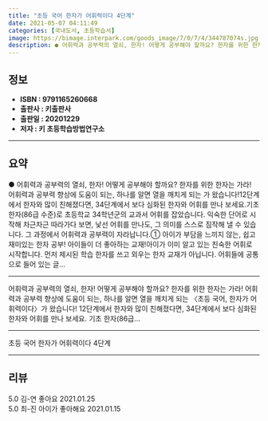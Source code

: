 ```yaml
---
title: "초등 국어 한자가 어휘력이다 4단계"
date: 2021-05-07 04:11:49
categories: [국내도서, 초등학습서]
image: https://bimage.interpark.com/goods_image/7/0/7/4/344787074s.jpg
description: ● 어휘력과 공부력의 열쇠, 한자! 어떻게 공부해야 할까요? 한자를 위한 한자는 가라! 어휘력과 공부력 향상에 도움이 되는, 하나를 알면 열을 깨치게 되는 가 왔습니다!12단계에서 한자와 많이 친해졌다면, 34단계에서 보다 심화된 한자와 어휘를 만나 보세요.기초 한자(86급 수준)로
---
```


## **정보**

- **ISBN : 9791165260668**
- **출판사 : 키출판사**
- **출판일 : 20201229**
- **저자 : 키 초등학습방법연구소**

------



## **요약**

●  어휘력과 공부력의 열쇠, 한자! 어떻게 공부해야 할까요? 한자를 위한 한자는 가라! 어휘력과 공부력 향상에 도움이 되는, 하나를 알면 열을 깨치게 되는 가 왔습니다!12단계에서 한자와 많이 친해졌다면, 34단계에서 보다 심화된 한자와 어휘를 만나 보세요.기초 한자(86급 수준)로 초등학교 34학년군의 교과서 어휘를 잡았습니다. 익숙한 단어로 시작해 차근차근 따라가다 보면, 낯선 어휘를 만나도, 그 의미를 스스로 짐작해 낼 수 있습니다. 그 과정에서 어휘력과 공부력이 자라납니다.① 아이가 부담을 느끼지 않는, 쉽고 재미있는 한자 공부! 아이들이 더 좋아하는 교재!아이가 이미 알고 있는 친숙한 어휘로 시작합니다. 먼저 제시된 학습 한자를 쓰고 외우는 한자 교재가 아닙니다. 어휘들에 공통으로 들어 있는 글...

------

어휘력과 공부력의 열쇠, 한자! 어떻게 공부해야 할까요?
한자를 위한 한자는 가라! 어휘력과 공부력 향상에 도움이 되는, 하나를 알면 열을 깨치게 되는 〈초등 국어, 한자가 어휘력이다〉가 왔습니다!
12단계에서 한자와 많이 친해졌다면, 34단계에서 보다 심화된 한자와 어휘를 만나 보세요.
기초 한자(86급... 

------


초등 국어 한자가 어휘력이다 4단계 

------


## **리뷰** 

5.0 김-연 좋아요 2021.01.25 <br/>5.0 최-진 아이가 좋아해요 2021.01.15 <br/>